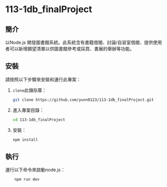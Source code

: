 # 113-1db_finalProject

## 簡介
以Node.js 開發圖書館系統。此系統含有書籍借閱、討論/自習室借閱、提供使用者可以新增願望清單以供圖書館參考或採買、書展的舉辦等功能。

## 安裝
請按照以下步驟來安裝和運行此專案：

1. `clone`此儲存庫：
    ```sh
    git clone https://github.com/yunn0123/113-1db_finalProject.git
    ```
2. 進入專案目錄：
    ```sh
    cd 113-1db_finalProject
    ```
3. 安裝：
    ```sh
    npm install
    ```

## 執行
運行以下命令來啟動node.js：
```sh
    npm run dev
```
